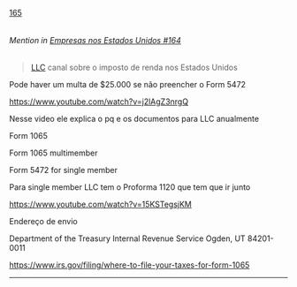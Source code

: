 [165](https://github.com/guilhermeprokisch/guilherme/issues/165) 
###### 




 ######  Mention in [Empresas nos Estados Unidos #164](Empresas-nos-Estados-Unidos-#164)  
 > [LLC](LLC.md) canal sobre o imposto de renda nos Estados Unidos


Pode haver um multa de $25.000 se não preencher o Form 5472


https://www.youtube.com/watch?v=j2lAgZ3nrgQ


Nesse video ele explica o pq e os documentos para LLC anualmente


Form 1065


Form 1065 multimember


Form 5472 for single member


Para single member LLC tem o Proforma 1120 que tem que ir junto


https://www.youtube.com/watch?v=15KSTegsjKM


Endereço de envio

Department of the Treasury
Internal Revenue Service
Ogden, UT
84201-0011

https://www.irs.gov/filing/where-to-file-your-taxes-for-form-1065

-------------------------------------------------------------------------------


